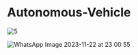 # Autonomous-Vehicle
![5](https://github.com/Sean-afk/Autonomous-Vehicle/assets/75134761/45f9427e-8f88-4cfb-839f-4024fc0fc486)

![WhatsApp Image 2023-11-22 at 23 00 55](https://github.com/Sean-afk/Autonomous-Vehicle/assets/75134761/935c5ed4-c64d-455e-913f-26c22d735a72)
